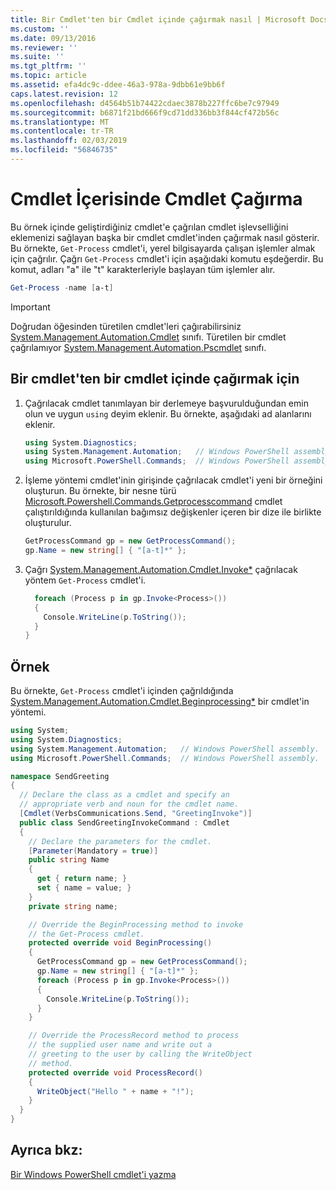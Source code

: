 ```yaml
---
title: Bir Cmdlet'ten bir Cmdlet içinde çağırmak nasıl | Microsoft Docs
ms.custom: ''
ms.date: 09/13/2016
ms.reviewer: ''
ms.suite: ''
ms.tgt_pltfrm: ''
ms.topic: article
ms.assetid: efa4dc9c-ddee-46a3-978a-9dbb61e9bb6f
caps.latest.revision: 12
ms.openlocfilehash: d4564b51b74422cdaec3878b227ffc6be7c97949
ms.sourcegitcommit: b6871f21bd666f9cd71dd336bb3f844cf472b56c
ms.translationtype: MT
ms.contentlocale: tr-TR
ms.lasthandoff: 02/03/2019
ms.locfileid: "56846735"
---
```

# <a name="how-to-invoke-a-cmdlet-from-within-a-cmdlet"></a>Cmdlet İçerisinde Cmdlet Çağırma

Bu örnek içinde geliştirdiğiniz cmdlet'e çağrılan cmdlet işlevselliğini eklemenizi sağlayan başka bir cmdlet cmdlet'inden çağırmak nasıl gösterir. Bu örnekte, `Get-Process` cmdlet'i, yerel bilgisayarda çalışan işlemler almak için çağrılır. Çağrı `Get-Process` cmdlet'i için aşağıdaki komutu eşdeğerdir. Bu komut, adları "a" ile "t" karakterleriyle başlayan tüm işlemler alır.

```powershell
Get-Process -name [a-t]
```

> [!IMPORTANT]
> Doğrudan öğesinden türetilen cmdlet'leri çağırabilirsiniz [System.Management.Automation.Cmdlet](/dotnet/api/System.Management.Automation.Cmdlet) sınıfı. Türetilen bir cmdlet çağrılamıyor [System.Management.Automation.Pscmdlet](/dotnet/api/System.Management.Automation.PSCmdlet) sınıfı.

## <a name="to-invoke-a-cmdlet-from-within-a-cmdlet"></a>Bir cmdlet'ten bir cmdlet içinde çağırmak için

1. Çağrılacak cmdlet tanımlayan bir derlemeye başvurulduğundan emin olun ve uygun `using` deyim eklenir. Bu örnekte, aşağıdaki ad alanlarını eklenir.

    ```csharp
    using System.Diagnostics;
    using System.Management.Automation;   // Windows PowerShell assembly.
    using Microsoft.PowerShell.Commands;  // Windows PowerShell assembly.
    ```

2. İşleme yöntemi cmdlet'inin girişinde çağrılacak cmdlet'i yeni bir örneğini oluşturun. Bu örnekte, bir nesne türü [Microsoft.Powershell.Commands.Getprocesscommand](/dotnet/api/Microsoft.PowerShell.Commands.GetProcessCommand) cmdlet çalıştırıldığında kullanılan bağımsız değişkenler içeren bir dize ile birlikte oluşturulur.

    ```csharp
    GetProcessCommand gp = new GetProcessCommand();
    gp.Name = new string[] { "[a-t]*" };
    ```

3. Çağrı [System.Management.Automation.Cmdlet.Invoke*](/dotnet/api/System.Management.Automation.Cmdlet.Invoke) çağrılacak yöntem `Get-Process` cmdlet'i.

    ```csharp
      foreach (Process p in gp.Invoke<Process>())
      {
        Console.WriteLine(p.ToString());
      }
    }
    ```

## <a name="example"></a>Örnek

Bu örnekte, `Get-Process` cmdlet'i içinden çağrıldığında [System.Management.Automation.Cmdlet.Beginprocessing*](/dotnet/api/System.Management.Automation.Cmdlet.BeginProcessing) bir cmdlet'in yöntemi.

```csharp
using System;
using System.Diagnostics;
using System.Management.Automation;   // Windows PowerShell assembly.
using Microsoft.PowerShell.Commands;  // Windows PowerShell assembly.

namespace SendGreeting
{
  // Declare the class as a cmdlet and specify an
  // appropriate verb and noun for the cmdlet name.
  [Cmdlet(VerbsCommunications.Send, "GreetingInvoke")]
  public class SendGreetingInvokeCommand : Cmdlet
  {
    // Declare the parameters for the cmdlet.
    [Parameter(Mandatory = true)]
    public string Name
    {
      get { return name; }
      set { name = value; }
    }
    private string name;

    // Override the BeginProcessing method to invoke
    // the Get-Process cmdlet.
    protected override void BeginProcessing()
    {
      GetProcessCommand gp = new GetProcessCommand();
      gp.Name = new string[] { "[a-t]*" };
      foreach (Process p in gp.Invoke<Process>())
      {
        Console.WriteLine(p.ToString());
      }
    }

    // Override the ProcessRecord method to process
    // the supplied user name and write out a
    // greeting to the user by calling the WriteObject
    // method.
    protected override void ProcessRecord()
    {
      WriteObject("Hello " + name + "!");
    }
  }
}
```

## <a name="see-also"></a>Ayrıca bkz:

[Bir Windows PowerShell cmdlet'i yazma](./writing-a-windows-powershell-cmdlet.md)
